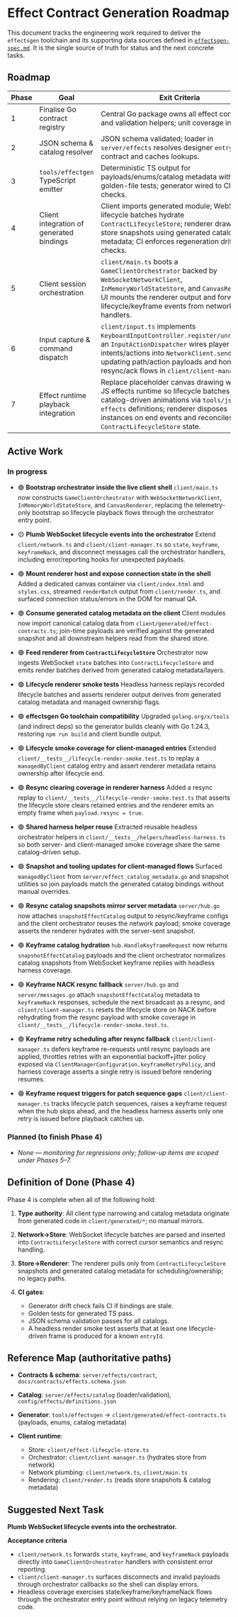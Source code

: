 # Effect Contract Generation Roadmap

This document tracks the engineering work required to deliver the `effectsgen` toolchain and its supporting data sources defined in [`effectsgen-spec.md`](./effectsgen-spec.md). It is the single source of truth for status and the next concrete tasks.

## Roadmap

| Phase | Goal | Exit Criteria | Status |
| ----- | ---- | ------------- | ------ |
| 1 | Finalise Go contract registry | Central Go package owns all effect contracts and validation helpers; unit coverage in place. | 🟢 Done |
| 2 | JSON schema & catalog resolver | JSON schema validated; loader in `server/effects` resolves designer `entryId` → contract and caches lookups. | 🟢 Done |
| 3 | `tools/effectgen` TypeScript emitter | Deterministic TS output for payloads/enums/catalog metadata with golden-file tests; generator wired to CI drift checks. | 🟢 Done |
| 4 | Client integration of generated bindings | Client imports generated module; WebSocket lifecycle batches hydrate `ContractLifecycleStore`; renderer draws from store snapshots using generated catalog metadata; CI enforces regeneration drift checks. | 🟡 In progress |
| 5 | Client session orchestration | `client/main.ts` boots a `GameClientOrchestrator` backed by `WebSocketNetworkClient`, `InMemoryWorldStateStore`, and `CanvasRenderer`; UI mounts the renderer output and forwards lifecycle/keyframe events from network handlers. | ⚪ Planned |
| 6 | Input capture & command dispatch | `client/input.ts` implements `KeyboardInputController.register/unregister`; an `InputActionDispatcher` wires player intents/actions into `NetworkClient.send`, updating path/action payloads and honouring resync/ack flows in `client/client-manager.ts`. | ⚪ Planned |
| 7 | Effect runtime playback integration | Replace placeholder canvas drawing with the JS effects runtime so lifecycle batches spawn catalog-driven animations via `tools/js-effects` definitions; renderer disposes instances on end events and reconciles `ContractLifecycleStore` state. | ⚪ Planned |

## Active Work

### In progress

* 🟢 **Bootstrap orchestrator inside the live client shell**
  `client/main.ts` now constructs `GameClientOrchestrator` with `WebSocketNetworkClient`, `InMemoryWorldStateStore`, and `CanvasRenderer`, replacing the telemetry-only bootstrap so lifecycle playback flows through the orchestrator entry point.
* 🟡 **Plumb WebSocket lifecycle events into the orchestrator**
  Extend `client/network.ts` and `client/client-manager.ts` so `state`, `keyframe`, `keyframeNack`, and disconnect messages call the orchestrator handlers, including error/reporting hooks for unexpected payloads.
* 🟢 **Mount renderer host and expose connection state in the shell**
  Added a dedicated canvas container via `client/index.html` and `styles.css`, streamed `renderBatch` output from `client/render.ts`, and surfaced connection status/errors in the DOM for manual QA.
* 🟢 **Consume generated catalog metadata on the client**
  Client modules now import canonical catalog data from `client/generated/effect-contracts.ts`; join-time payloads are verified against the generated snapshot and all downstream helpers read from the shared store.
* 🟢 **Feed renderer from `ContractLifecycleStore`**
  Orchestrator now ingests WebSocket `state` batches into `ContractLifecycleStore` and emits render batches derived from generated catalog metadata/layers.
* 🟢 **Lifecycle renderer smoke tests**
  Headless harness replays recorded lifecycle batches and asserts renderer output derives from generated catalog metadata and managed ownership flags.
* 🟢 **effectsgen Go toolchain compatibility**
  Upgraded `golang.org/x/tools` (and indirect deps) so the generator builds cleanly with Go 1.24.3, restoring `npm run build` and client bundle output.
* 🟢 **Lifecycle smoke coverage for client-managed entries**
  Extended `client/__tests__/lifecycle-render-smoke.test.ts` to replay a `managedByClient` catalog entry and assert renderer metadata retains ownership after lifecycle end.
* 🟢 **Resync clearing coverage in renderer harness**
  Added a resync replay to `client/__tests__/lifecycle-render-smoke.test.ts` that asserts the lifecycle store clears retained entries and the renderer emits an empty frame when `payload.resync = true`.
* 🟢 **Shared harness helper reuse**
  Extracted reusable headless orchestrator helpers in `client/__tests__/helpers/headless-harness.ts` so both server- and client-managed smoke coverage share the same catalog-driven setup.

* 🟢 **Snapshot and tooling updates for client-managed flows**
  Surfaced `managedByClient` from `server/effect_catalog_metadata.go` and snapshot utilities so join payloads match the generated catalog bindings without manual overrides.

* 🟢 **Resync catalog snapshots mirror server metadata**
  `server/hub.go` now attaches `snapshotEffectCatalog` output to resync/keyframe configs and the client orchestrator reuses the network payload; smoke coverage asserts the renderer hydrates with the server-sent snapshot.

* 🟢 **Keyframe catalog hydration**
  `hub.HandleKeyframeRequest` now returns `snapshotEffectCatalog` payloads and the client orchestrator normalizes catalog snapshots from WebSocket keyframe replies with headless harness coverage.

* 🟢 **Keyframe NACK resync fallback**
  `server/hub.go` and `server/messages.go` attach `snapshotEffectCatalog` metadata to `keyframeNack` responses, schedule the next broadcast as a resync, and `client/client-manager.ts` resets the lifecycle store on NACK before rehydrating from the resync payload with smoke coverage in `client/__tests__/lifecycle-render-smoke.test.ts`.

* 🟢 **Keyframe retry scheduling after resync fallback**
  `client/client-manager.ts` defers keyframe re-requests until resync payloads are applied, throttles retries with an exponential backoff+jitter policy exposed via `ClientManagerConfiguration.keyframeRetryPolicy`, and harness coverage asserts a single retry is issued before rendering resumes.

* 🟢 **Keyframe request triggers for patch sequence gaps**
  `client/client-manager.ts` tracks lifecycle patch sequences, raises a keyframe request when the hub skips ahead, and the headless harness asserts only one retry is issued before playback catches up.

### Planned (to finish Phase 4)


* _None — monitoring for regressions only; follow-up items are scoped under Phases 5–7._


## Definition of Done (Phase 4)

Phase 4 is complete when all of the following hold:

1. **Type authority**: All client type narrowing and catalog metadata originate from generated code in `client/generated/*`; no manual mirrors.
2. **Network→Store**: WebSocket lifecycle batches are parsed and inserted into `ContractLifecycleStore` with correct cursor semantics and resync handling.
3. **Store→Renderer**: The renderer pulls only from `ContractLifecycleStore` snapshots and generated catalog metadata for scheduling/ownership; no legacy paths.
4. **CI gates**:

   * Generator drift check fails CI if bindings are stale.
   * Golden tests for generated TS pass.
   * JSON schema validation passes for all catalogs.
   * A headless render smoke test asserts that at least one lifecycle-driven frame is produced for a known `entryId`.

## Reference Map (authoritative paths)

* **Contracts & schema**: `server/effects/contract`, `docs/contracts/effects.schema.json`
* **Catalog**: `server/effects/catalog` (loader/validation), `config/effects/definitions.json`
* **Generator**: `tools/effectsgen` → `client/generated/effect-contracts.ts` (payloads, enums, catalog metadata)
* **Client runtime**:

  * Store: `client/effect-lifecycle-store.ts`
  * Orchestrator: `client/client-manager.ts` (hydrates store from network)
  * Network plumbing: `client/network.ts`, `client/main.ts`
  * Rendering: `client/render.ts` (reads store snapshots & catalog metadata)

## Suggested Next Task

**Plumb WebSocket lifecycle events into the orchestrator.**

**Acceptance criteria**

* `client/network.ts` forwards `state`, `keyframe`, and `keyframeNack` payloads directly into `GameClientOrchestrator` handlers with consistent error reporting.
* `client/client-manager.ts` surfaces disconnects and invalid payloads through orchestrator callbacks so the shell can display errors.
* Headless coverage exercises state/keyframe/keyframeNack flows through the orchestrator entry point without relying on legacy telemetry code.
